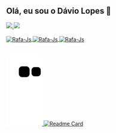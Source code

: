 ## Olá, eu sou o Dávio Lopes 👻

<div>
  <a href="https://github.com/DavioLopes">
  <img height="180em" src="https://github-readme-stats.vercel.app/api?username=DavioLopes&show_icons=true&theme=nightowl&include_all_commits=true&count_private=true"/>
  <img height="180em" src="https://github-readme-stats.vercel.app/api/top-langs/?username=DavioLopes&layout=compact&langs_count=7&theme=nightowl"/>
</div>
  </div>
<div style="display: inline_block"><br>
<img align="center" alt="Rafa-Js" height="30" width="40" src="https://cdn.jsdelivr.net/gh/devicons/devicon/icons/javascript/javascript-original.svg">
<img align="center" alt="Rafa-Js" height="30" width="40" src="https://cdn.jsdelivr.net/gh/devicons/devicon/icons/html5/html5-original.svg">
<img align="center" alt="Rafa-Js" height="30" width="40" src="https://cdn.jsdelivr.net/gh/devicons/devicon/icons/css3/css3-original.svg">
</div>

##

![Snake animation](https://github.com/DavioLopes/DavioLopes/blob/output/github-contribution-grid-snake.svg)
[![Readme Card](https://github-readme-stats.vercel.app/api/pin/?username=DavioLopes&repo=Trybe)](https://github.com/anuraghazra/github-readme-stats)

